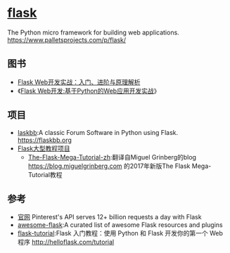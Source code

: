 # [flask](https://github.com/pallets/flask)

The Python micro framework for building web applications. <https://www.palletsprojects.com/p/flask/>

## 图书

* [Flask Web开发实战：入门、进阶与原理解析](https://item.jd.com/12430774.html)
* 《[Flask Web开发:基于Python的Web应用开发实战](https://www.amazon.cn/gp/product/B0153177A6)》

## 项目

* [laskbb](https://github.com/flaskbb/flaskbb):A classic Forum Software in Python using Flask. <https://flaskbb.org>
* [Flask大型教程项目](https://flask-mega-tutorial.readthedocs.io/zh_CN/latest/)
    - [The-Flask-Mega-Tutorial-zh](https://github.com/luhuisicnu/The-Flask-Mega-Tutorial-zh):翻译自Miguel Grinberg的blog <https://blog.miguelgrinberg.com> 的2017年新版The Flask Mega-Tutorial教程

## 参考

* [官网](http://flask.pocoo.org/) Pinterest's API serves 12+ billion requests a day with Flask
* [awesome-flask](https://github.com/humiaozuzu/awesome-flask):A curated list of awesome Flask resources and plugins
* [flask-tutorial](https://github.com/greyli/flask-tutorial):Flask 入门教程：使用 Python 和 Flask 开发你的第一个 Web 程序 <http://helloflask.com/tutorial>
